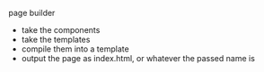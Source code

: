 page builder
- take the components
- take the templates
- compile them into a template
- output the page as index.html, or whatever the passed name is
